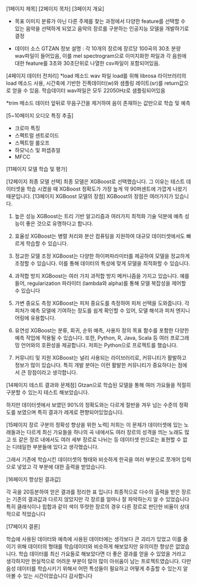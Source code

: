 [1페이지 제목]
[2페이지 목차]
[3페이지 개요]
* 목표
이미지 분류가 아닌 다른 주제를 찾는 과정에서 다양한 feature를 선택할 수 있는 음악을 선택하게 되었고 음악의 장르를 구분하는 인공지능 모델을 개발하기로 결정

* 데이터 소스
GTZAN 정보
설명 : 각 10개의 장르에 장르당 100곡의 30초 분량 wav파일이 들어있음, 이를 mel spectrogram으로 이미지화한 파일과 각 음원에 대한 feature를 3초와 30초단위로 나열한 csv파일이 포함되어있음.

[4페이지 데이터 전처리]
*load 메소드
wav 파일 load를 위해 librosa 라이브러리의 load 메소드 사용, 시간축에 기반한 진폭데이터(w)와 샘플링 레이트(sr)를 return값으로 얻을 수 있음. 학습데이터 wav파일은 모두 22050Hz로 샘플링되어있음

*trim 메소드
데이터 앞뒤로 무음구간을 제거하여 음이 존재하는 값만으로 학습 및 예측

[5~10페이지 오디오 특징 추출]
* 크로마 특징
* 스펙트럴 센트로이드
* 스펙트럴 롤오프
* 하모닉스 및 퍼셉츄얼
* MFCC

[11페이지 모델 학습 및 평가]

[12페이지 최종 모델 선택]
최종 모델은 XGBoost로 선택했습니다. 그 이유는 테스트 데이터셋을 학습 시켰을 때 XGBoost 정확도가 가장 높게 약 90퍼센트에 가깝게 나왔기 때문입니다. 
[13페이지 XGBoost 모델의 장점]
XGBoost의 장점은 여러가지가 있습니다.
1. 높은 성능
XGBoost는 트리 기반 알고리즘과 여러가지 최적화 기술 덕분에 예측 성능이 좋은 것으로 유명하다고 합니다. 

2. 효율성
XGBoost는 병렬 처리와 분산 컴퓨팅을 지원하여 대규모 데이터셋에서도 빠르게 학습할 수 있습니다.

3. 정교한 모델 조정
XGBoost는 다양한 하이퍼파라미터를 제공하여 모델을 정교하게 조정할 수 있습니다. 이를 통해 데이터의 특성에 맞게 모델을 최적화할 수 있습니다.

4. 과적합 방지
XGBoost는 여러 가지 과적합 방지 메커니즘을 가지고 있습니다. 예를 들어, regularization 파라미터 (lambda와 alpha)를 통해 모델 복잡성을 제어할 수 있습니다​ 

5. 가변 중요도 측정
XGBoost는 피처 중요도를 측정하여 피처 선택을 도와줍니다. 각 피처가 예측 모델에 기여하는 정도를 쉽게 확인할 수 있어, 모델 해석과 피처 엔지니어링에 유용합니다.

6. 유연성
XGBoost는 분류, 회귀, 순위 예측, 사용자 정의 목표 함수를 포함한 다양한 예측 작업에 적용될 수 있습니다. 또한, Python, R, Java, Scala 등 여러 프로그래밍 언어와의 호환성을 제공합니다. 저희는 Python으로 프로젝트를 했습니다.

7. 커뮤니티 및 지원
XGBoost는 널리 사용되는 라이브러리로, 커뮤니티가 활발하고 정보가 많이 있습니다. 특히 개발 분야는 이런 활발한 커뮤니티가 중요하다는 점에서 큰 장점이라고 생각합니다.

[14페이지 테스트 결과와 문제점]
Gtzan으로 학습된 모델을 통해 여러 가요들을 적절히 구분할 수 있는지 테스트 해보았습니다. 

하지만 데이터셋에서 보였던 90%의 정확도와는 다르게 절반을 겨우 넘는 수준의 정확도를 보였으며 특히 결과가 레게로 편향되어있었습니다. 

[15페이지 장르 구분의 정확성 향상을 위한 노력]
저희는 이 문제가 데이터셋에 있는 노래들과는 다르게 최신 가요들을 하나의 곡 내에서도 여러 장르의 성격을 띄는 노래도 많고 또 같은 장르 내에서도 여러 세부 장르로 나뉘는 등 데이터셋 만으로는 표현할 수 없는 디테일한 부분들에 있다고 생각했습니다. 

그래서 기존에 학습시킨 데이터셋의 형태와 비슷하게 한곡을 여러 부분으로 쪼개어 입력으로 넣었고 각 부분에 대한 출력을 받았습니다. 

[16페이지 향상된 결과값] 

각 곡을 20등분하여 얻은 결과를 정리한 표 입니다
최종적으로 다수의 출력을 받은 장르는 기존의 결과값과 다르지 않았지만
각 장르를 얼마나 잘 파악하는지 알 수 있었습니다
특히 클래식이나 힙합과 같이 색이 뚜렷한 장르의 경우 다른 장르로 판단한 비율이 상대적으로 적었습니다 

[17페이지 결론] 

학습에 사용된 데이터와 예측에 사용된 데이터에는 생각보다 큰 괴리가 있었고 이를 줄이기 위해 데이터의 형태를 학습데이터와 비슷하게 해보았지만 유의미한 향상은 없었습니다.
학습 데이터를 최신 가요들로 해보았다면 더 좋은 결과를 얻을 수 있었을 거라고 생각하지만 현실적으로 어려운 부분이 많아 많이 아쉬움이 남는 프로젝트였습니다.
다만 음성 데이터를 학습시키기 위해서 어떤 특성들이 필요하고 어떻게 추출할 수 있는지 알아볼 수 있는 시간이었습니다
감사합니다